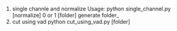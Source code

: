 
1. single channle and normalize
    Usage: python single_channel.py [normalize] 0 or 1 [folder]
    generate folder_
2. cut using vad
    python cut_using_vad.py [folder]
